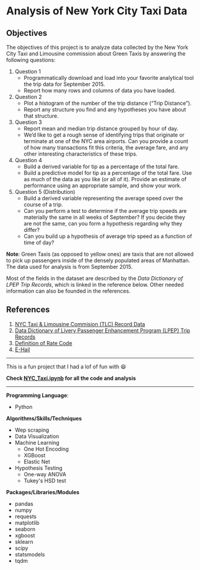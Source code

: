 # Analysis of New York City Taxi Data

## Objectives

The objectives of this project is to analyze data collected by the New York City Taxi and Limousine commission about Green Taxis by answering the following questions: 

1. Question 1
    - Programmatically download and load into your favorite analytical tool the trip data for September 2015.
    - Report how many rows and columns of data you have loaded.
2. Question 2
    - Plot a histogram of the number of the trip distance (“Trip Distance”).
    - Report any structure you find and any hypotheses you have about that structure.
3. Question 3
    - Report mean and median trip distance grouped by hour of day.
    - We’d like to get a rough sense of identifying trips that originate or terminate at one of the NYC area airports. Can you provide a count of how many transactions fit this criteria, the average fare, and any other interesting characteristics of these trips.
4. Question 4
    - Build a derived variable for tip as a percentage of the total fare.
    - Build a predictive model for tip as a percentage of the total fare. Use as much of the data as you like (or all of it). Provide an estimate of performance using an appropriate sample, and show your work.
5. Question 5 (Distribution)
    - Build a derived variable representing the average speed over the course of a trip.
    - Can you perform a test to determine if the average trip speeds are materially the same in all weeks of September? If you decide they are not the same, can you form a hypothesis regarding why they differ?
    - Can you build up a hypothesis of average trip speed as a function of time of day?


**Note**: Green Taxis (as opposed to yellow ones) are taxis that are not allowed to pick up passengers inside of the densely populated areas of Manhattan. The data used for analysis is from September 2015.

Most of the fields in the dataset are described by the *Data Dictionary of LPEP Trip Records*, which is linked in the reference below. Other needed information can also be founded in the references.

## References

1. [NYC Taxi & Limousine Commision (TLC) Record Data](http://www.nyc.gov/html/tlc/html/about/trip_record_data.shtml)
2. [Data Dictionary of Livery Passenger Enhancement Program (LPEP) Trip Records](http://www.nyc.gov/html/tlc/downloads/pdf/data_dictionary_trip_records_green.pdf)
3. [Definition of Rate Code](http://www.nyc.gov/html/tlc/html/industry/taxicab_rate_yellow.shtml)
4. [E-Hail](http://www.nyc.gov/html/tlc/html/news/initiative_e_hail.shtml)

---

This is a fun project that I had a lof of fun with 😆

**Check [NYC_Taxi.ipynb](NYC_Taxi.ipynb) for all the code and analysis**

---

**Programming Language**: 
	
 - Python

**Algorithms/Skills/Techniques**

 - Wep scraping
 - Data Visualization
 - Machine Learning
 	- One Hot Encoding
 	- XGBoost
 	- Elastic Net	
 - Hypothesis Testing
 	- One-way ANOVA
 	- Tukey's HSD test

**Packages/Libraries/Modules**

 - pandas
 - numpy
 - requests
 - matplotlib
 - seaborn
 - xgboost
 - sklearn
 - scipy
 - statsmodels
 - tqdm